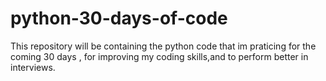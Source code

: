 # python-30-days-of-code
This repository will be containing the python code that im praticing for the coming 30 days , for improving my coding skills,and to perform better in interviews.
